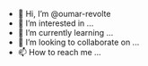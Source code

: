 - 👋 Hi, I’m @oumar-revolte
- 👀 I’m interested in ...
- 🌱 I’m currently learning ...
- 💞️ I’m looking to collaborate on ...
- 📫 How to reach me ...

<!---
oumar-revolte/oumar-revolte is a ✨ special ✨ repository because its `README.md` (this file) appears on your GitHub profile.
You can click the Preview link to take a look at your changes.
--->
